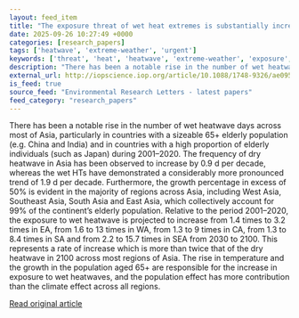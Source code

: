 ```yaml
---
layout: feed_item
title: "The exposure threat of wet heat extremes is substantially increasing to the 65+ elderly population in Asia"
date: 2025-09-26 10:27:49 +0000
categories: [research_papers]
tags: ['heatwave', 'extreme-weather', 'urgent']
keywords: ['threat', 'heat', 'heatwave', 'extreme-weather', 'exposure', 'urgent']
description: "There has been a notable rise in the number of wet heatwave days across most of Asia, particularly in countries with a sizeable 65+ elderly population (e"
external_url: http://iopscience.iop.org/article/10.1088/1748-9326/ae0958
is_feed: true
source_feed: "Environmental Research Letters - latest papers"
feed_category: "research_papers"
---
```


There has been a notable rise in the number of wet heatwave days across most of Asia, particularly in countries with a sizeable 65+ elderly population (e.g. China and India) and in countries with a high proportion of elderly individuals (such as Japan) during 2001–2020. The frequency of dry heatwave in Asia has been observed to increase by 0.9 d per decade, whereas the wet HTs have demonstrated a considerably more pronounced trend of 1.9 d per decade. Furthermore, the growth percentage in excess of 50% is evident in the majority of regions across Asia, including West Asia, Southeast Asia, South Asia and East Asia, which collectively account for 99% of the continent’s elderly population. Relative to the period 2001–2020, the exposure to wet heatwave is projected to increase from 1.4 times to 3.2 times in EA, from 1.6 to 13 times in WA, from 1.3 to 9 times in CA, from 1.3 to 8.4 times in SA and from 2.2 to 15.7 times in SEA from 2030 to 2100. This represents a rate of increase which is more than twice that of the dry heatwave in 2100 across most regions of Asia. The rise in temperature and the growth in the population aged 65+ are responsible for the increase in exposure to wet heatwaves, and the population effect has more contribution than the climate effect across all regions.

[Read original article](http://iopscience.iop.org/article/10.1088/1748-9326/ae0958)
